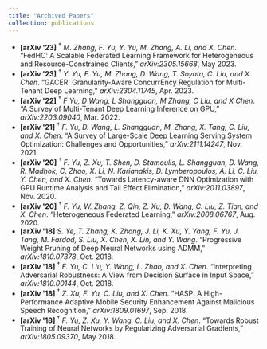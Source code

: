 ```yaml
---
title: "Archived Papers"
collection: publications
---
```


- <strong>[arXiv '23]</strong> <sup>†</sup> <em>M. Zhang, F. Yu, Y. Yu, M. Zhang, A. Li, and X. Chen</em>. “FedHC: A Scalable Federated Learning Framework for Heterogeneous and Resource-Constrained Clients,” <em>arXiv:2305.15668</em>, May 2023.  
- <strong>[arXiv '23]</strong> <sup>†</sup> <em>Y. Yu, F. Yu, M. Zhang, D. Wang, T. Soyata, C. Liu, and X. Chen</em>. “GACER: Granularity-Aware ConcurrEncy Regulation for Multi-Tenant Deep Learning,” <em>arXiv:2304.11745</em>, Apr. 2023.  
- <strong>[arXiv '22]</strong> <sup>†</sup> <em>F Yu, D Wang, L Shangguan, M Zhang, C Liu, and X Chen</em>. “A Survey of Multi-Tenant Deep Learning Inference on GPU,” <em>arXiv:2203.09040</em>, Mar. 2022.  
- <strong>[arXiv '21]</strong> <sup>†</sup> <em>F. Yu, D. Wang, L. Shangguan, M. Zhang, X. Tang, C. Liu, and X. Chen</em>. “A Survey of Large-Scale Deep Learning Serving System Optimization: Challenges and Opportunities,” <em>arXiv:2111.14247</em>, Nov. 2021.  
- <strong>[arXiv '20]</strong> <sup>†</sup> <em>F. Yu, Z. Xu, T. Shen, D. Stamoulis, L. Shangguan, D. Wang, R. Madhok, C. Zhao, X. Li, N. Karianakis, D. Lymberopoulos, A. Li, C. Liu, Y. Chen, and X. Chen</em>. “Towards Latency-aware DNN Optimization with GPU Runtime Analysis and Tail Effect Elimination,” <em>arXiv:2011.03897</em>, Nov. 2020.  
- <strong>[arXiv '20]</strong> <sup>†</sup> <em>F. Yu, W. Zhang, Z. Qin, Z. Xu, D. Wang, C. Liu, Z. Tian, and X. Chen</em>. “Heterogeneous Federated Learning,” <em>arXiv:2008.06767</em>, Aug. 2020.  
- <strong>[arXiv '18]</strong> <em>S. Ye, T. Zhang, K. Zhang, J. Li, K. Xu, Y. Yang, F. Yu, J. Tang, M. Fardad, S. Liu, X. Chen, X. Lin, and Y. Wang</em>. “Progressive Weight Pruning of Deep Neural Networks using ADMM,” <em>arXiv:1810.07378</em>, Oct. 2018.  
- <strong>[arXiv '18]</strong> <sup>†</sup> <em>F. Yu, C. Liu, Y. Wang, L. Zhao, and X. Chen</em>. “Interpreting Adversarial Robustness: A View from Decision Surface in Input Space,” <em>arXiv:1810.00144</em>, Oct. 2018.  
- <strong>[arXiv '18]</strong> <sup>†</sup> <em>Z. Xu, F. Yu, C. Liu, and X. Chen</em>. “HASP: A High-Performance Adaptive Mobile Security Enhancement Against Malicious Speech Recognition,” <em>arXiv:1809.01697</em>, Sep. 2018.  
- <strong>[arXiv '18]</strong> <sup>†</sup> <em>F. Yu, Z. Xu, Y. Wang, C. Liu, and X. Chen</em>. “Towards Robust Training of Neural Networks by Regularizing Adversarial Gradients,” <em>arXiv:1805.09370</em>, May 2018.  
